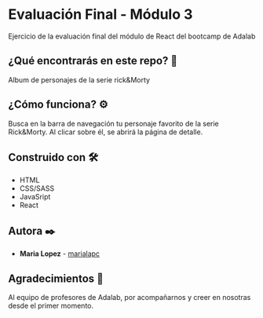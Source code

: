# Evaluación Final - Módulo 3

Ejercicio de la evaluación final del módulo de React del bootcamp de Adalab

## ¿Qué encontrarás en este repo? 🚀

Album de personajes de la serie rick&Morty

## ¿Cómo funciona? ⚙️

Busca en la barra de navegación tu personaje favorito de la serie Rick&Morty.
Al clicar sobre él, se abrirá la página de detalle.

## Construido con 🛠️

- HTML
- CSS/SASS
- JavaSript
- React

## Autora ✒️

- **Maria Lopez** - [marialapc](https://github.com/marialapc)

## Agradecimientos 🎁

Al equipo de profesores de Adalab, por acompañarnos y creer en nosotras desde el primer momento.
